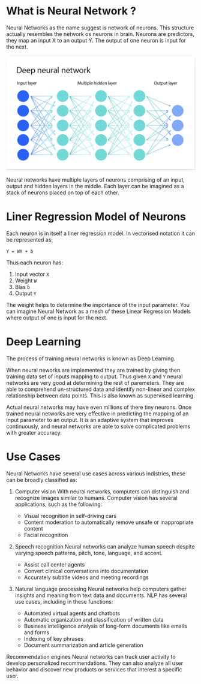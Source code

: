 # What is Neural Network ?

Neural Networks as the name suggest is network of neurons. This structure actually resembles the network os neurons in brain. Neurons are predictors, they map an input X to an output Y. The output of one neuron is input for the next.

![Deep Neural Network](https://github.com/jpuri/deep-learning/blob/main/img/neural_network.png?raw=true)

Neural networks have multiple layers of neurons comprising of an input, output and hidden layers in the middle. Each layer can be imagined as a stack of neurons placed on top of each other.

# Liner Regression Model of Neurons

Each neuron is in itself a liner regression model. In vectorised notation it can be represented as:

```
Y = WX + b
```

Thus each neuron has:

1. Input vector `X`
2. Weight `W`
3. Bias `b`
4. Output `Y`

The weight helps to determine the importance of the input parameter. You can imagine Neural Network as a mesh of these Linear Regression Models where output of one is input for the next.

# Deep Learning

The process of training neural networks is known as Deep Learning.

When neural neworks are implemented they are trained by giving then training data set of inputs mapping to output. Thus given `X` and `Y` neural networks are very good at determining the rest of paremeters. They are able to comprehend un-structured data and identify non-linear and complex relationship between data points. This is also known as supervised learning.

Actual neural networks may have even millions of there tiny neurons. Once trained neural networks are very effective in predicting the mapping of an input parameter to an output. It is an adaptive system that improves continuously, and neural networks are able to solve complicated problems with greater accuracy.

# Use Cases

Neural Networks have several use cases across various indistries, these can be broadly classified as:

1. Computer vision
With neural networks, computers can distinguish and recognize images similar to humans. Computer vision has several applications, such as the following:

    - Visual recognition in self-driving cars
    - Content moderation to automatically remove unsafe or inappropriate content
    - Facial recognition

2. Speech recognition
Neural networks can analyze human speech despite varying speech patterns, pitch, tone, language, and accent.

    - Assist call center agents
    - Convert clinical conversations into documentation
    - Accurately subtitle videos and meeting recordings

3. Natural language processing
Neural networks help computers gather insights and meaning from text data and documents. NLP has several use cases, including in these functions:

    - Automated virtual agents and chatbots
    - Automatic organization and classification of written data
    - Business intelligence analysis of long-form documents like emails and forms
    - Indexing of key phrases
    - Document summarization and article generation

Recommendation engines
Neural networks can track user activity to develop personalized recommendations. They can also analyze all user behavior and discover new products or services that interest a specific user.